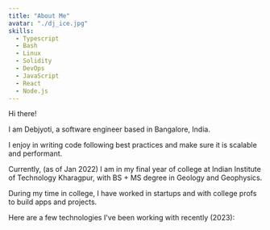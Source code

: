 ```yaml
---
title: "About Me"
avatar: "./dj_ice.jpg"
skills:
  - Typescript
  - Bash
  - Linux
  - Solidity
  - DevOps
  - JavaScript
  - React
  - Node.js
---
```


Hi there!

I am Debjyoti, a software engineer based in Bangalore, India.

I enjoy in writing code following best practices and make sure it is scalable and performant.

Currently, (as of Jan 2022) I am in my final year of college at Indian Institute of Technology Kharagpur, with BS + MS degree in Geology and Geophysics.

During my time in college, I have worked in startups and with college profs to build apps and projects.

Here are a few technologies I've been working with recently (2023):
